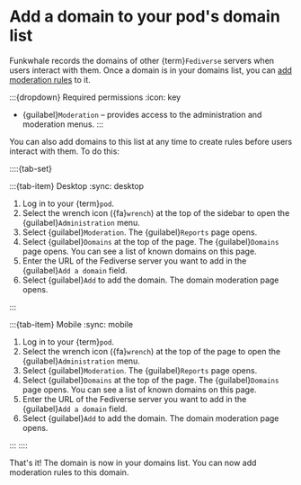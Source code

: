 # Add a domain to your pod's domain list

Funkwhale records the domains of other {term}`Fediverse` servers when users interact with them. Once a domain is in your domains list, you can [add moderation rules](add_rule.md) to it.

:::{dropdown} Required permissions
:icon: key

- {guilabel}`Moderation` – provides access to the administration and moderation menus.
:::

You can also add domains to this list at any time to create rules before users interact with them. To do this:

::::{tab-set}

:::{tab-item} Desktop
:sync: desktop

1. Log in to your {term}`pod`.
2. Select the wrench icon ({fa}`wrench`) at the top of the sidebar to open the {guilabel}`Administration` menu.
3. Select {guilabel}`Moderation`. The {guilabel}`Reports` page opens.
4. Select {guilabel}`Domains` at the top of the page. The {guilabel}`Domains` page opens. You can see a list of known domains on this page.
5. Enter the URL of the Fediverse server you want to add in the {guilabel}`Add a domain` field.
6. Select {guilabel}`Add` to add the domain. The domain moderation page opens.

:::

:::{tab-item} Mobile
:sync: mobile

1. Log in to your {term}`pod`.
2. Select the wrench icon ({fa}`wrench`) at the top of the page to open the {guilabel}`Administration` menu.
3. Select {guilabel}`Moderation`. The {guilabel}`Reports` page opens.
4. Select {guilabel}`Domains` at the top of the page. The {guilabel}`Domains` page opens. You can see a list of known domains on this page.
5. Enter the URL of the Fediverse server you want to add in the {guilabel}`Add a domain` field.
6. Select {guilabel}`Add` to add the domain. The domain moderation page opens.

:::
::::

That's it! The domain is now in your domains list. You can now add moderation rules to this domain.
